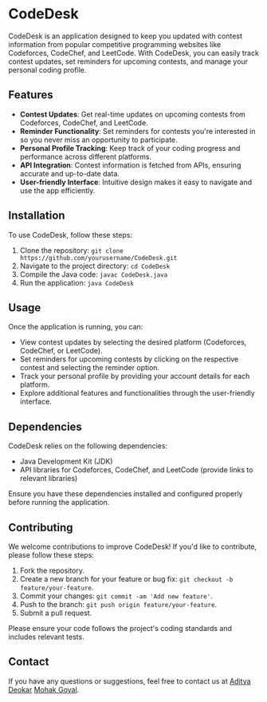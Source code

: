 # CodeDesk

CodeDesk is an application designed to keep you updated with contest information from popular competitive programming websites like Codeforces, CodeChef, and LeetCode. With CodeDesk, you can easily track contest updates, set reminders for upcoming contests, and manage your personal coding profile.

## Features

- **Contest Updates**: Get real-time updates on upcoming contests from Codeforces, CodeChef, and LeetCode.
- **Reminder Functionality**: Set reminders for contests you're interested in so you never miss an opportunity to participate.
- **Personal Profile Tracking**: Keep track of your coding progress and performance across different platforms.
- **API Integration**: Contest information is fetched from APIs, ensuring accurate and up-to-date data.
- **User-friendly Interface**: Intuitive design makes it easy to navigate and use the app efficiently.

## Installation

To use CodeDesk, follow these steps:

1. Clone the repository: `git clone https://github.com/yourusername/CodeDesk.git`
2. Navigate to the project directory: `cd CodeDesk`
3. Compile the Java code: `javac CodeDesk.java`
4. Run the application: `java CodeDesk`

## Usage

Once the application is running, you can:

- View contest updates by selecting the desired platform (Codeforces, CodeChef, or LeetCode).
- Set reminders for upcoming contests by clicking on the respective contest and selecting the reminder option.
- Track your personal profile by providing your account details for each platform.
- Explore additional features and functionalities through the user-friendly interface.

## Dependencies

CodeDesk relies on the following dependencies:

- Java Development Kit (JDK)
- API libraries for Codeforces, CodeChef, and LeetCode (provide links to relevant libraries)

Ensure you have these dependencies installed and configured properly before running the application.

## Contributing

We welcome contributions to improve CodeDesk! If you'd like to contribute, please follow these steps:

1. Fork the repository.
2. Create a new branch for your feature or bug fix: `git checkout -b feature/your-feature`.
3. Commit your changes: `git commit -am 'Add new feature'`.
4. Push to the branch: `git push origin feature/your-feature`.
5. Submit a pull request.

Please ensure your code follows the project's coding standards and includes relevant tests.

## Contact

If you have any questions or suggestions, feel free to contact us at [Aditya Deokar](adityadeokar123@gmail.com) [Mohak Goyal](manmps17@gmail.com).
